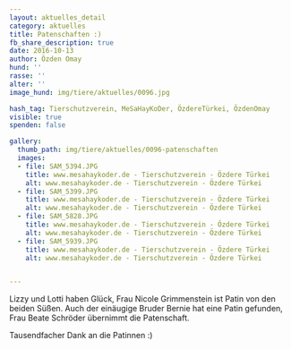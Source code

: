 ```yaml
---
layout: aktuelles_detail
category: aktuelles
title: Patenschaften :)
fb_share_description: true
date: 2016-10-13
author: Özden Omay
hund: ''
rasse: ''
alter: ''
image_hund: img/tiere/aktuelles/0096.jpg

hash_tag: Tierschutzverein, MeSaHayKoDer, ÖzdereTürkei, ÖzdenOmay
visible: true
spenden: false

gallery:
  thumb_path: img/tiere/aktuelles/0096-patenschaften
  images:
  - file: SAM_5394.JPG
    title: www.mesahaykoder.de - Tierschutzverein - Özdere Türkei
    alt: www.mesahaykoder.de - Tierschutzverein - Özdere Türkei
  - file: SAM_5399.JPG
    title: www.mesahaykoder.de - Tierschutzverein - Özdere Türkei
    alt: www.mesahaykoder.de - Tierschutzverein - Özdere Türkei
  - file: SAM_5828.JPG
    title: www.mesahaykoder.de - Tierschutzverein - Özdere Türkei
    alt: www.mesahaykoder.de - Tierschutzverein - Özdere Türkei
  - file: SAM_5939.JPG
    title: www.mesahaykoder.de - Tierschutzverein - Özdere Türkei
    alt: www.mesahaykoder.de - Tierschutzverein - Özdere Türkei


---
```


Lizzy und Lotti haben Glück, Frau Nicole Grimmenstein ist Patin von den beiden Süßen.
Auch der einäugige Bruder Bernie hat eine Patin gefunden, Frau Beate Schröder übernimmt die Patenschaft.

Tausendfacher Dank an die Patinnen :)
